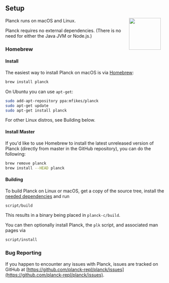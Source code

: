 ## Setup

<img width="100" align="right" style="margin: 0ex 1em" src="img/setup.jpg">
Planck runs on macOS and Linux. 

Planck requires no external dependencies. (There is no need for either the Java JVM or Node.js.)

### Homebrew

#### Install

The easiest way to install Planck on macOS is via [Homebrew](https://brew.sh):

```sh
brew install planck
```

On Ubuntu you can use `apt-get`:

```sh
sudo add-apt-repository ppa:mfikes/planck
sudo apt-get update
sudo apt-get install planck
```

For other Linux distros, see Building below.

#### Install Master

If you'd like to use Homebrew to install the latest unreleased version of Planck (directly from master in the GitHub repository), you can do the following:

```sh
brew remove planck
brew install --HEAD planck
```

#### Building

To build Planck on Linux or macOS, get a copy of the source tree, install the [needed dependencies](https://github.com/planck-repl/planck/wiki/Building) and run

```sh
script/build
```

This results in a binary being placed in `planck-c/build`.

You can then optionally install Planck, the `plk` script, and associated man pages via

```sh
script/install
```

### Bug Reporting

If you happen to encounter any issues with Planck, issues are tracked on GitHub at [https://github.com/planck-repl/planck/issues](https://github.com/planck-repl/planck/issues).
